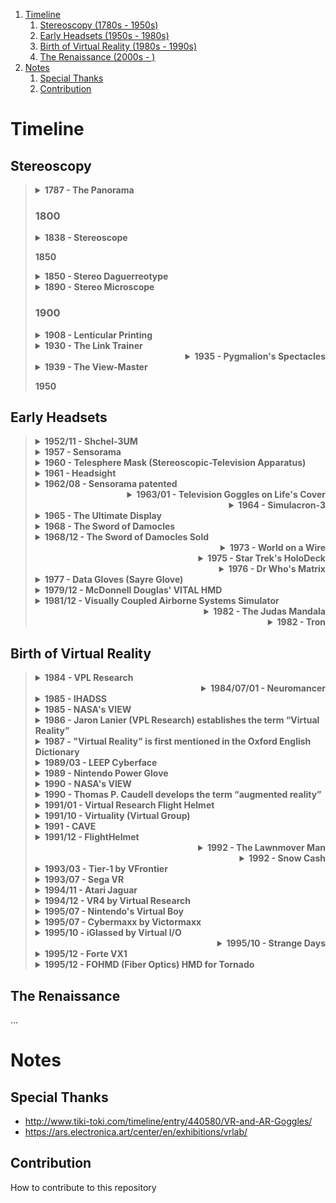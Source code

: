 1. [Timeline](#timeline)
   1. [Stereoscopy (1780s - 1950s)](#stereoscopy)
   2. [Early Headsets (1950s - 1980s)](#early-headsets)
   3. [Birth of Virtual Reality (1980s - 1990s)](#birth-of-virtual-reality)
   4. [The Renaissance (2000s - )](#the-renaissance)
2. [Notes](#notes)
   1. [Special Thanks](#special-thanks)
   2. [Contribution](#contribution)

# Timeline
## Stereoscopy
<blockquote>
<div align="left">
  <details>
    <summary><b>1787 - The Panorama</b></summary>
Ars
  </details>
</div>
<h3>1800</h3>
<div align="left">
  <details>
    <summary><b>1838 - Stereoscope</b></summary>
...
  </details>
</div>
<p><b>1850</b></p>
  <div align="left">
  <details>
    <summary><b>1850 - Stereo Daguerreotype</b></summary>
...
  </details>
</div>
<div align="left">
  <details>
    <summary><b>1890 - Stereo Microscope</b></summary>
...
  </details>
</div>
<h3>1900</h3>
<div align="left">
  <details>
    <summary><b>1908 - Lenticular Printing</b></summary>
Ars
  </details>
</div>
<div align="left">
  <details>
    <summary><b>1930 - The Link Trainer</b></summary>
Ars
  </details>
</div>
<div align="right">
  <details>
    <summary><b>1935 - Pygmalion's Spectacles</b></summary>
...
  </details>
</div>
<div align="lefet">
  <details>
    <summary><b>1939 - The View-Master</b></summary>
...
  </details>
</div>
<p><b>1950</b></p>
</blockquote>

## Early Headsets
<blockquote>
<div align="left">
  <details>
    <summary><b>1952/11 - Shchel-3UM</b></summary>
Zenka
  </details>
</div>
<div align="left">
  <details>
    <summary><b>1957 - Sensorama</b></summary>
...
  </details>
</div>
<div align="left">
  <details>
    <summary><b>1960 - Telesphere Mask (Stereoscopic-Television Apparatus)</b></summary>
Zenka
  </details>
</div>
<div align="left">
  <details>
    <summary><b>1961 - Headsight</b></summary>
Ars
  </details>
</div>
<div align="left">
  <details>
    <summary><b>1962/08 - Sensorama patented</b></summary>
Zenka
  </details>
</div>
<div align="right">
  <details>
    <summary><b>1963/01 - Television Goggles on Life's Cover</b></summary>
Zenka
  </details>
</div>
<div align="right">
  <details>
    <summary><b>1964 - Simulacron-3</b></summary>
Ars
  </details>
</div>   
<div align="left">
  <details>
    <summary><b>1965 - The Ultimate Display</b></summary>
...
  </details>
</div>    
<div align="left">
  <details>
    <summary><b>1968 - The Sword of Damocles</b></summary>
...
  </details>
</div>  
<div align="left">
  <details>
    <summary><b>1968/12 - The Sword of Damocles Sold</b></summary>
Zenka
  </details>
</div>  
<div align="right">
  <details>
    <summary><b>1973 - World on a Wire</b></summary>
Ars
  </details>
</div>
<div align="right">
  <details>
    <summary><b>1975 - Star Trek's HoloDeck</b></summary>
...
  </details>
</div>
<div align="right">
  <details>
    <summary><b>1976 - Dr Who's Matrix</b></summary>
...
  </details>
</div>
<div align="left">
  <details>
    <summary><b>1977 - Data Gloves (Sayre Glove)</b></summary>
Ars
  </details>
</div>
<div align="left">
  <details>
    <summary><b>1979/12 - McDonnell Douglas' VITAL HMD</b></summary>
Zenka
  </details>
</div>
<div align="left">
  <details>
    <summary><b>1981/12 - Visually Coupled Airborne Systems Simulator</b></summary>
Zenka
  </details>
</div>
<div align="right">
  <details> 
    <summary><b>1982 - The Judas Mandala</b></summary>
...
  </details>
</div>
<div align="right">
  <details> 
    <summary><b>1982 - Tron</b></summary>
...
  </details>
</div>
</blockquote>

## Birth of Virtual Reality
<blockquote>
<div align="left">
  <details>
    <summary><b>1984 - VPL Research</b></summary>
Ars
  </details>
</div>
<div align="right">
  <details>
    <summary><b>1984/07/01 - Neuromancer</b></summary>
...
  </details>
</div>
<div align="left">
  <details>
    <summary><b>1985 - IHADSS</b></summary>
Zenka
  </details>
</div>
<div align="left">
  <details>
    <summary><b>1985 - NASA's VIEW</b></summary>
Zenka, Ars (1986, 1990) ?
  </details>
</div>
<div align="left">
  <details>
    <summary><b>1986 - Jaron Lanier (VPL Research) establishes the term “Virtual Reality”</b></summary>
Ars
  </details>
</div>
<div align="left">
  <details>
    <summary><b>1987 - "Virtual Reality" is first mentioned in the Oxford English Dictionary</b></summary>
Ars
  </details>
</div>
<div align="left">
  <details>
    <summary><b>1989/03 - LEEP Cyberface</b></summary>
Zenka
  </details>
</div>
<div align="left">
  <details>
    <summary><b>1989 - Nintendo Power Glove</b></summary>
...
  </details>
</div>
<div align="left">
  <details>
    <summary><b>1990 - NASA's VIEW</b></summary>
Zenka, Ars (1986, 1990) ?
  </details>
</div>
<div align="left">
  <details>
    <summary><b>1990 - Thomas P. Caudell develops the term “augmented reality”</b></summary>
Ars
  </details>
</div>
<div align="left">
  <details>
    <summary><b>1991/01 - Virtual Research Flight Helmet</b></summary>
Zenka
  </details>
</div>
<div align="left">
  <details>
    <summary><b>1991/10 - Virtuality (Virtual Group)</b></summary>
Zenka, Ars
  </details>
</div>
<div align="left">
  <details>
    <summary><b>1991 - CAVE</b></summary>
Ars (1995)?
  </details>
</div>
<div align="left">
  <details>
    <summary><b>1991/12 - FlightHelmet</b></summary>
Ars (1995)?
  </details>
</div>
<div align="right">
  <details>
    <summary><b>1992 - The Lawnmover Man</b></summary>
...
  </details>
</div>
<div align="right">
  <details>
    <summary><b>1992 - Snow Cash</b></summary>
Ars
  </details>
</div>
<div align="left">
  <details>
    <summary><b>1993/03 - Tier-1 by VFrontier</b></summary>
Zenka
  </details>
</div>
<div align="left">
  <details>
    <summary><b>1993/07 - Sega VR</b></summary>
...
  </details>
</div>
<div align="left">
  <details>
    <summary><b>1994/11 - Atari Jaguar</b></summary>
Zenka (Needed?)
  </details>
</div>
<div align="left">
  <details>
    <summary><b>1994/12 - VR4 by Virtual Research</b></summary>
Zenka
  </details>
</div>
<div align="left">
  <details>
    <summary><b>1995/07 - Nintendo's Virtual Boy</b></summary>
...
  </details>
</div>
<div align="left">
  <details>
    <summary><b>1995/07 - Cybermaxx by Victormaxx</b></summary>
Zenka
  </details>
</div>
<div align="left">
  <details>
    <summary><b>1995/10 - iGlassed by Virtual I/O</b></summary>
Zenka
  </details>
</div>
<div align="right">
  <details>
    <summary><b>1995/10 - Strange Days</b></summary>
Ars
  </details>
</div>
<div align="left">
  <details>
    <summary><b>1995/12 - Forte VX1</b></summary>
Zenka, Ars
  </details>
</div>
<div align="left">
  <details>
    <summary><b>1995/12 - FOHMD (Fiber Optics) HMD for Tornado</b></summary>
Zenka
  </details>
</div>
</blockquote>

## The Renaissance
...


# Notes
## Special Thanks
- http://www.tiki-toki.com/timeline/entry/440580/VR-and-AR-Goggles/
- https://ars.electronica.art/center/en/exhibitions/vrlab/

## Contribution
How to contribute to this repository
